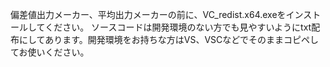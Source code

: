 偏差値出力メーカー、平均出力メーカーの前に、VC_redist.x64.exeをインストールしてください。
ソースコードは開発環境のない方でも見やすいようにtxt配布にしてあります。開発環境をお持ちな方はVS、VSCなどでそのままコピペしてお使いください。
